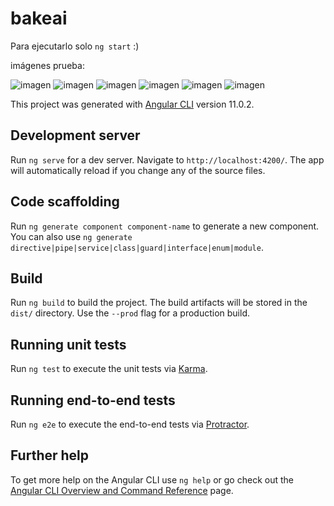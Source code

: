 # bakeai

Para ejecutarlo solo `ng start` :)

imágenes prueba:

![imagen](https://user-images.githubusercontent.com/46762613/178141553-5f4be838-aef0-4c17-b2a6-c3092f75fafe.png)
![imagen](https://user-images.githubusercontent.com/46762613/178141560-221d3f4c-0419-4b57-a63e-c0eec2737ef0.png)
![imagen](https://user-images.githubusercontent.com/46762613/178141566-3b5f7fcd-6c7a-4705-9ec3-b9809d40c8bb.png)
![imagen](https://user-images.githubusercontent.com/46762613/178141567-9c0273f0-599b-4a78-aec8-23a0b873b449.png)
![imagen](https://user-images.githubusercontent.com/46762613/178141576-372f5f28-7ec4-4af4-acc5-7a37eae6ef0a.png)
![imagen](https://user-images.githubusercontent.com/46762613/178141579-fd3d6ea6-4672-4103-86c5-c07dc0010a48.png)




This project was generated with [Angular CLI](https://github.com/angular/angular-cli) version 11.0.2.

## Development server

Run `ng serve` for a dev server. Navigate to `http://localhost:4200/`. The app will automatically reload if you change any of the source files.

## Code scaffolding

Run `ng generate component component-name` to generate a new component. You can also use `ng generate directive|pipe|service|class|guard|interface|enum|module`.

## Build

Run `ng build` to build the project. The build artifacts will be stored in the `dist/` directory. Use the `--prod` flag for a production build.

## Running unit tests

Run `ng test` to execute the unit tests via [Karma](https://karma-runner.github.io).

## Running end-to-end tests

Run `ng e2e` to execute the end-to-end tests via [Protractor](http://www.protractortest.org/).

## Further help

To get more help on the Angular CLI use `ng help` or go check out the [Angular CLI Overview and Command Reference](https://angular.io/cli) page.
